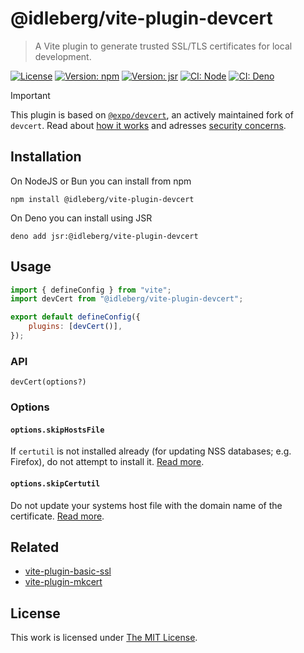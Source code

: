 # @idleberg/vite-plugin-devcert

> A Vite plugin to generate trusted SSL/TLS certificates for local development.

[![License](https://img.shields.io/github/license/idleberg/vite-plugin-devcert?color=blue&style=for-the-badge)](https://github.com/idleberg/vite-plugin-devcert/blob/main/LICENSE)
[![Version: npm](https://img.shields.io/npm/v/@idleberg/vite-plugin-devcert?style=for-the-badge)](https://www.npmjs.org/package/@idleberg/vite-plugin-devcert)
[![Version: jsr](https://img.shields.io/jsr/v/@idleberg/vite-plugin-devcert?style=for-the-badge)](https://jsr.io/@idleberg/vite-plugin-devcert)
[![CI: Node](https://img.shields.io/github/actions/workflow/status/idleberg/vite-plugin-devcert/node.yml?logo=nodedotjs&logoColor=white&style=for-the-badge)](https://github.com/idleberg/vite-plugin-devcert/actions/workflows/node.yml)
[![CI: Deno](https://img.shields.io/github/actions/workflow/status/idleberg/vite-plugin-devcert/deno.yml?logo=deno&logoColor=white&style=for-the-badge)](https://github.com/idleberg/vite-plugin-devcert/actions/workflows/deno.yml)

> [!IMPORTANT]
> This plugin is based on [`@expo/devcert`](https://www.npmjs.com/package/@expo/devcert), an actively maintained fork of `devcert`. Read about [how it works](https://github.com/expo/devcert/tree/master?tab=readme-ov-file#how-it-works) and adresses [security concerns](https://github.com/expo/devcert/tree/master?tab=readme-ov-file#security-concerns).

## Installation

On NodeJS or Bun you can install from npm

```shell
npm install @idleberg/vite-plugin-devcert
```

On Deno you can install using JSR

```shell
deno add jsr:@idleberg/vite-plugin-devcert
```

## Usage

```javascript
import { defineConfig } from "vite";
import devCert from "@idleberg/vite-plugin-devcert";

export default defineConfig({
	plugins: [devCert()],
});
```

### API

`devCert(options?)`

### Options

#### `options.skipHostsFile`

If `certutil` is not installed already (for updating NSS databases; e.g. Firefox), do not attempt to install it. [Read more](https://github.com/expo/devcert#skiphostsfile).

#### `options.skipCertutil`

Do not update your systems host file with the domain name of the certificate. [Read more](https://github.com/expo/devcert#skipcertutil).

## Related

- [vite-plugin-basic-ssl](https://github.com/vitejs/vite-plugin-basic-ssl)
- [vite-plugin-mkcert](https://github.com/vite-plugin/vite-plugin-mkcert)

## License

This work is licensed under [The MIT License](LICENSE).
